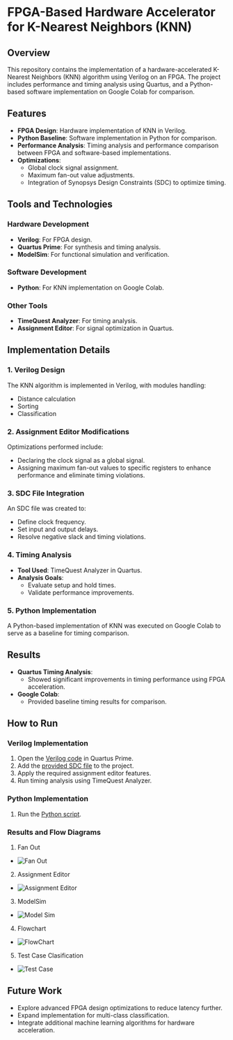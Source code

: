 # FPGA-Based Hardware Accelerator for K-Nearest Neighbors (KNN)

## Overview
This repository contains the implementation of a hardware-accelerated K-Nearest Neighbors (KNN) algorithm using Verilog on an FPGA. The project includes performance and timing analysis using Quartus, and a Python-based software implementation on Google Colab for comparison.

## Features
- **FPGA Design**: Hardware implementation of KNN in Verilog.
- **Python Baseline**: Software implementation in Python for comparison.
- **Performance Analysis**: Timing analysis and performance comparison between FPGA and software-based implementations.
- **Optimizations**:
  - Global clock signal assignment.
  - Maximum fan-out value adjustments.
  - Integration of Synopsys Design Constraints (SDC) to optimize timing.

## Tools and Technologies

### Hardware Development
- **Verilog**: For FPGA design.
- **Quartus Prime**: For synthesis and timing analysis.
- **ModelSim**: For functional simulation and verification.

### Software Development
- **Python**: For KNN implementation on Google Colab.

### Other Tools
- **TimeQuest Analyzer**: For timing analysis.
- **Assignment Editor**: For signal optimization in Quartus.

## Implementation Details

### 1. Verilog Design
The KNN algorithm is implemented in Verilog, with modules handling:
- Distance calculation
- Sorting
- Classification

### 2. Assignment Editor Modifications
Optimizations performed include:
- Declaring the clock signal as a global signal.
- Assigning maximum fan-out values to specific registers to enhance performance and eliminate timing violations.

### 3. SDC File Integration
An SDC file was created to:
- Define clock frequency.
- Set input and output delays.
- Resolve negative slack and timing violations.

### 4. Timing Analysis
- **Tool Used**: TimeQuest Analyzer in Quartus.
- **Analysis Goals**:
  - Evaluate setup and hold times.
  - Validate performance improvements.

### 5. Python Implementation
A Python-based implementation of KNN was executed on Google Colab to serve as a baseline for timing comparison.

## Results
- **Quartus Timing Analysis**:
  - Showed significant improvements in timing performance using FPGA acceleration.
- **Google Colab**:
  - Provided baseline timing results for comparison.

## How to Run

### Verilog Implementation
1. Open the [Verilog code](verilog_implementation/hardware_accelerator_knn.v) in Quartus Prime.
2. Add the [provided SDC file](verilog_implementation/SDC_code.txt) to the project.
3. Apply the required assignment editor features.
4. Run timing analysis using TimeQuest Analyzer.

### Python Implementation
1. Run the [Python script](python_implementation/hardware_accelerator_knn.py).

### Results and Flow Diagrams
1. Fan Out
- ![Fan Out](images/fan_out_f.png)
2. Assignment Editor
- ![Assignment Editor](images/assignment_editor.png)
3. ModelSim
- ![Model Sim](images/modelsim_final-1.png)

4. Flowchart
- ![FlowChart](images/flowchart.jpg)
5. Test Case Clasification
- ![Test  Case](images/test%20case%20classification.png)


## Future Work
- Explore advanced FPGA design optimizations to reduce latency further.
- Expand implementation for multi-class classification.
- Integrate additional machine learning algorithms for hardware acceleration.
